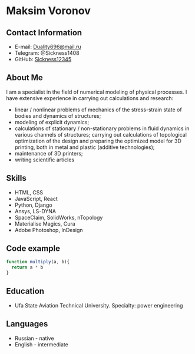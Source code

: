 # Maksim Voronov
## Contact Information
* E-mail: Duality696@mail.ru
* Telegram: @Sickness1408
* GitHub: [Sickness12345](https://github.com/Sickness12345)
## About Me
I am a specialist in the field of numerical modeling of physical processes. I have extensive experience in carrying out calculations and research:
* linear / nonlinear problems of mechanics of the stress-strain state of bodies and dynamics of structures;
* modeling of explicit dynamics;
* calculations of stationary / non-stationary problems in fluid dynamics in various channels of structures;
 carrying out calculations of topological optimization of the design and preparing the optimized model for 3D printing, both in metal and plastic (additive technologies);
* maintenance of 3D printers;
* writing scientific articles
## Skills
* HTML, CSS
* JavaScript, React
* Python, Django
* Ansys, LS-DYNA
* SpaceClaim, SolidWorks, nTopology
* Materialise Magics, Cura
* Adobe Photoshop, InDesign
## Code example
```javascript
function multiply(a, b){
  return a * b
}
```
## Education
* Ufa State Aviation Technical University. Specialty: power engineering
## Languages
* Russian - native
* English - intermediate 